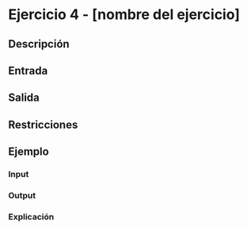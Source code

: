 # Ejercicio 4 - [nombre del ejercicio]

## Descripción

## Entrada


## Salida


## Restricciones


## Ejemplo

### Input


### Output


### Explicación